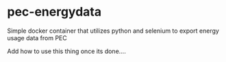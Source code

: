 # pec-energydata
Simple docker container that utilizes python and selenium to export energy usage data from PEC 

Add how to use this thing once its done....
